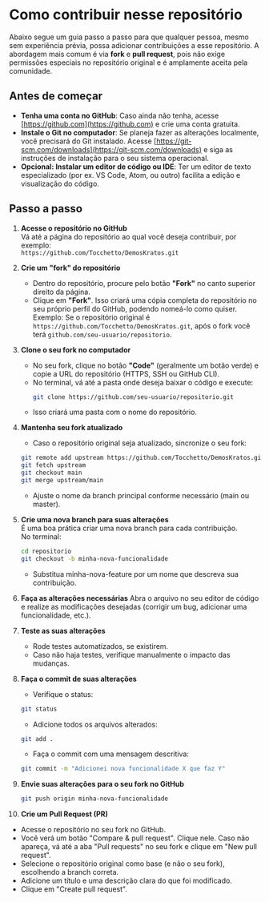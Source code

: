 # Como contribuir nesse repositório

Abaixo segue um guia passo a passo para que qualquer pessoa, mesmo sem experiência prévia, possa adicionar contribuições a esse repositório. A abordagem mais comum é via **fork** e **pull request**, pois não exige permissões especiais no repositório original e é amplamente aceita pela comunidade.

## Antes de começar
- **Tenha uma conta no GitHub**: Caso ainda não tenha, acesse [https://github.com](https://github.com) e crie uma conta gratuita.
- **Instale o Git no computador**: Se planeja fazer as alterações localmente, você precisará do Git instalado. Acesse [https://git-scm.com/downloads](https://git-scm.com/downloads) e siga as instruções de instalação para o seu sistema operacional.
- **Opcional: Instalar um editor de código ou IDE**: Ter um editor de texto especializado (por ex. VS Code, Atom, ou outro) facilita a edição e visualização do código.

## Passo a passo

1. **Acesse o repositório no GitHub**  
   Vá até a página do repositório ao qual você deseja contribuir, por exemplo:  
   `https://github.com/Tocchetto/DemosKratos.git`

2. **Crie um "fork" do repositório**  
   - Dentro do repositório, procure pelo botão **"Fork"** no canto superior direito da página.  
   - Clique em **"Fork"**. Isso criará uma cópia completa do repositório no seu próprio perfil do GitHub, podendo nomeá-lo como quiser.
   Exemplo: Se o repositório original é `https://github.com/Tocchetto/DemosKratos.git`, após o fork você terá `github.com/seu-usuario/repositorio`.

3. **Clone o seu fork no computador**  
   - No seu fork, clique no botão **"Code"** (geralmente um botão verde) e copie a URL do repositório (HTTPS, SSH ou GitHub CLI).
   - No terminal, vá até a pasta onde deseja baixar o código e execute:
     ```bash
     git clone https://github.com/seu-usuario/repositorio.git
     ```
   - Isso criará uma pasta com o nome do repositório.

4. **Mantenha seu fork atualizado**
    - Caso o repositório original seja atualizado, sincronize o seu fork:
    ```bash
    git remote add upstream https://github.com/Tocchetto/DemosKratos.git
    git fetch upstream
    git checkout main
    git merge upstream/main
    ```
    - Ajuste o nome da branch principal conforme necessário (main ou master).

5. **Crie uma nova branch para suas alterações**  
   É uma boa prática criar uma nova branch para cada contribuição.  
   No terminal:
   ```bash
   cd repositorio
   git checkout -b minha-nova-funcionalidade
   ```
   - Substitua minha-nova-feature por um nome que descreva sua contribuição.

6. **Faça as alterações necessárias**
Abra o arquivo no seu editor de código e realize as modificações desejadas (corrigir um bug, adicionar uma funcionalidade, etc.).

7. **Teste as suas alterações**
   - Rode testes automatizados, se existirem.
   - Caso não haja testes, verifique manualmente o impacto das mudanças.
    
8. **Faça o commit de suas alterações**
   - Verifique o status:
   ```bash
   git status
   ```
   - Adicione todos os arquivos alterados:
   ```bash
   git add .
   ```
   - Faça o commit com uma mensagem descritiva:
   ```bash
   git commit -m "Adicionei nova funcionalidade X que faz Y"
   ```

9. **Envie suas alterações para o seu fork no GitHub**
   ```bash
   git push origin minha-nova-funcionalidade
   ```

10. **Crie um Pull Request (PR)**
   - Acesse o repositório no seu fork no GitHub.
   - Você verá um botão "Compare & pull request". Clique nele. Caso não apareça, vá até a aba "Pull requests" no seu fork e clique em "New pull request".
   - Selecione o repositório original como base (e não o seu fork), escolhendo a branch correta.
   - Adicione um título e uma descrição clara do que foi modificado.
   - Clique em "Create pull request".